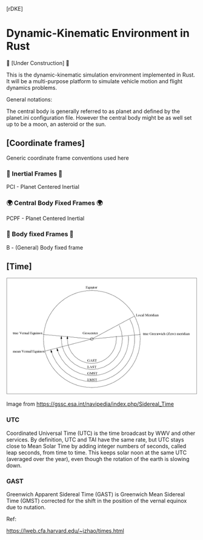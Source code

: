[rDKE]

# Dynamic-Kinematic Environment in Rust

:construction: [Under Construction] :construction:

This is the dynamic-kinematic simulation environment implemented in Rust. It 
will be a multi-purpose platform to simulate vehicle motion and flight dynamics 
problems. 

General notations:

The central body is generally referred to as planet and defined by the planet.ini
configuration file. However the central body might be as well set up to be a moon, 
an asteroid or the sun. 

## [Coordinate frames]

Generic coordinate frame conventions used here

### :milky_way: Inertial Frames :milky_way:

PCI - Planet Centered Inertial

### :earth_africa: Central Body Fixed Frames :earth_africa:

PCPF - Planet Centered Inertial

### :rocket: Body fixed Frames :rocket:

B - (General) Body fixed frame

## [Time]

![Sideral Time](https://github.com/maxxonair/rDke/blob/development/assets/images/Siderial_Time.png?raw=true)

Image from https://gssc.esa.int/navipedia/index.php/Sidereal_Time

### UTC

Coordinated Universal Time (UTC) is the time broadcast by WWV and other services. By definition, UTC and TAI have the same rate, but UTC stays close to Mean Solar Time by adding integer numbers of seconds, called leap seconds, from time to time. This keeps solar noon at the same UTC (averaged over the year), even though the rotation of the earth is slowing down.

### GAST

Greenwich Apparent Sidereal Time (GAST) is Greenwich Mean Sidereal Time (GMST) corrected for the shift in the position of the vernal equinox due to nutation.

Ref:

https://lweb.cfa.harvard.edu/~jzhao/times.html 
